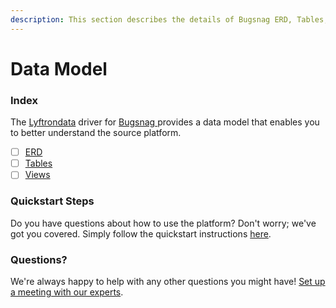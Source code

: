 ```yaml
---
description: This section describes the details of Bugsnag ERD, Tables, and Views.
---
```


# Data Model

### Index

The  [Lyftrondata](https://www.lyftrondata.com/) driver for [Bugsnag](https://www.lyftrondata.com/integration/bugsnag/)[ ](https://www.lyftrondata.com/integration/bugsnag/)provides a data model that enables you to better understand the source platform.

* [ ] [ERD](../../../business-analytics/bugsnag/data-model/erd.md)
* [ ] [Tables](../../../business-analytics/bugsnag/data-model/tables.md)
* [ ] [Views](../../../business-analytics/bugsnag/data-model/views.md)

### Quickstart Steps

Do you have questions about how to use the platform? Don't worry; we've got you covered. Simply follow the quickstart instructions [here](../../../../quickstart-steps.md).

### Questions? <a href="#questions" id="questions"></a>

We're always happy to help with any other questions you might have! [Set up a meeting with our experts](https://www.lyftrondata.com/book-a-meeting/).


